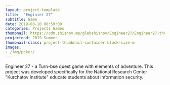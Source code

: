```yaml
---
layout: project-template
title:  "Enginier 27"
subtitle: Game
date: 2019-08-10 00:59:00
categories: Projects Games
thumbnail: https://cdn.shishov.me/glebshishov/Engineer27/Engineer27-thumbnail.png
projectend: 2019 Summer
thumbnail-class: project-thumbnail-container block-size-m
images:
- /img/poker/
---
```


Engineer 27 - a Turn-bse quest game with elements of adventure.
This project was developed specifically for the National Research Center "Kurchatov Institute" educate students about information security.